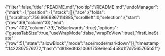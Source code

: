 {"filter":false,"title":"README.md","tooltip":"/README.md","undoManager":{"mark":-1,"position":-1,"stack":[]},"ace":{"folds":[],"scrolltop":756.6666867114885,"scrollleft":0,"selection":{"start":{"row":69,"column":0},"end":{"row":102,"column":79},"isBackwards":true},"options":{"guessTabSize":true,"useWrapMode":false,"wrapToView":true},"firstLineState":{"row":51,"state":"allowBlock","mode":"ace/mode/markdown"}},"timestamp":1422807576272,"hash":"d818edfd310661759e6ea5458d1f7d7565765b5f"}
